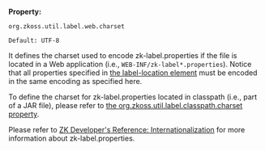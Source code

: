 **Property:**

`org.zkoss.util.label.web.charset`

`Default: UTF-8`

It defines the charset used to encode zk-label.properties if the file is
located in a Web application (i.e., `WEB-INF/zk-label*.properties`).
Notice that all properties specified in [the label-location
element]({{site.baseUrl}}/zk_config_ref/The_system-config_Element/The_label-location_Element)
must be encoded in the same encoding as specified here.

To define the charset for zk-label.properties located in classpath
(i.e., part of a JAR file), please refer to [the
org.zkoss.util.label.classpath.charset
property]({{site.baseUrl}}/zk_config_ref/The_Library_Properties/org.zkoss.util.label.classpath.charset).

Please refer to [ZK Developer's Reference:
Internationalization](ZK_Developer's_Reference/Internationalization/Labels)
for more information about zk-label.properties.
